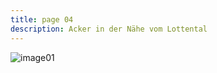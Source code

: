 ```yaml
---
title: page 04
description: Acker in der Nähe vom Lottental
---
```


![image01](/landingpage/Acker_Im_Herbst.jpg)